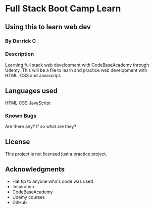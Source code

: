 # Full Stack Boot Camp Learn

## Using this to learn web dev

### By Derrick C

### Description

Learning full stack web development with CodeBaseAcademy through Udemy.  This will be a file to learn and practice web development with HTML, CSS and Javascript.

## Languages used

HTML
CSS
JavaScript

### Known Bugs

Are there any? If so what are they?

## License

This project is not licensed just a practice project.

## Acknowledgments

* Hat tip to anyone who's code was used
* Inspiration
* CodeBaseAcademy
* Udemy courses
* GitHub

